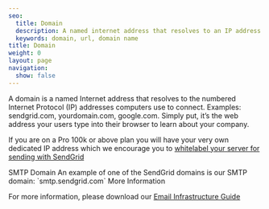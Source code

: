 ```yaml
---
seo:
  title: Domain
  description: A named internet address that resolves to an IP address
  keywords: domain, url, domain name
title: Domain
weight: 0
layout: page
navigation:
  show: false
---
```


A domain is a named Internet address that resolves to the numbered Internet Protocol (IP) addresses computers use to connect. Examples: sendgrid.com, yourdomain.com, google.com. Simply put, it’s the web address your users type into their browser to learn about your company.

If you are on a Pro 100k or above plan you will have your very own dedicated IP address which we encourage you to [whitelabel your server for sending with SendGrid]({{root_url}}/User_Guide/Setting_Up_Your_Server/Whitelabeling/index.html)

<page-anchor el="h2">
SMTP Domain
</page-anchor>
An example of one of the SendGrid domains is our SMTP domain: `smtp.sendgrid.com`

<page-anchor el="h2">
More Information
</page-anchor>

For more information, please download our [Email Infrastructure Guide](http://resources.sendgrid.com/email-infrastructure-guide/?mc=SendGrid%20Documentation)

